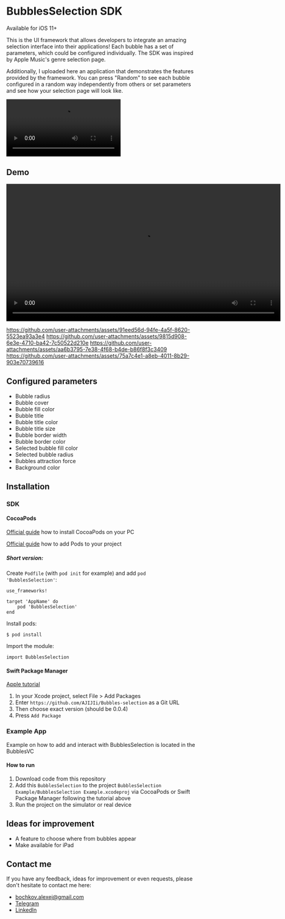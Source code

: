 # BubblesSelection SDK

Available for iOS 11+

This is the UI framework that allows developers to integrate an amazing selection interface into their applications! Each bubble has a set of parameters, which could be configured individually. The SDK was inspired by Apple Music's genre selection page.

Additionally, I uploaded here an application that demonstrates the features provided by the framework. You can press "Random" to see each bubble configured in a random way independently from others or set parameters and see how your selection page will look like.

![](https://user-images.githubusercontent.com/65894703/168443881-06c8f9c0-5f8c-42ad-9b65-4e03e6b75490.MOV)

## Demo

<video
  src="https://github.com/user-attachments/assets/91eed56d-94fe-4a5f-8620-5523ea93a3e4"
  controls
  playsinline
  width="720">
</video>

https://github.com/user-attachments/assets/91eed56d-94fe-4a5f-8620-5523ea93a3e4
https://github.com/user-attachments/assets/9815d908-6e3e-4710-ba42-7c50522d210e
https://github.com/user-attachments/assets/aa6b3795-7e38-4f68-b4de-b86f8f3c3409
https://github.com/user-attachments/assets/75a7c4e1-a8eb-4011-8b29-903e70739616

## Configured parameters

- Bubble radius
- Bubble cover
- Bubble fill color
- Bubble title
- Bubble title color
- Bubble title size
- Bubble border width
- Bubble border color
- Selected bubble fill color
- Selected bubble radius
- Bubbles attraction force
- Background color

## Installation

### SDK

#### CocoaPods

[Official guide](https://guides.cocoapods.org/using/getting-started.html) how to install CocoaPods on your PC

[Official guide](https://guides.cocoapods.org/using/using-cocoapods.html) how to add Pods to your project

##### Short version:

Create `Podfile` (with `pod init` for example) and add `pod 'BubblesSelection'`:

```
use_frameworks!

target 'AppName' do
    pod 'BubblesSelection'
end
```

Install pods:

```
$ pod install
```

Import the module:

```
import BubblesSelection
```

#### Swift Package Manager

[Apple tutorial](https://developer.apple.com/documentation/swift_packages/adding_package_dependencies_to_your_app)

1. In your Xcode project, select File > Add Packages 
2. Enter `https://github.com/AJIJIi/Bubbles-selection` as a Git URL
3. Then choose exact version (should be 0.0.4)
4. Press `Add Package`

### Example App

Example on how to add and interact with BubblesSelection is located in the BubblesVC

#### How to run

1. Download code from this repository
2. Add this `BubblesSelection` to the project `BubblesSelection Example/BubblesSelection Example.xcodeproj` via CocoaPods or Swift Package Manager following the tutorial above
3. Run the project on the simulator or real device

## Ideas for improvement

- A feature to choose where from bubbles appear
- Make available for iPad

## Contact me

If you have any feedback, ideas for improvement or even requests, please don't hesitate to contact me here:

- bochkov.alexej@gmail.com 
- [Telegram](https://t.me/bochkov_alexej)
- [LinkedIn](https://www.linkedin.com/in/bochkov-alexej/)
